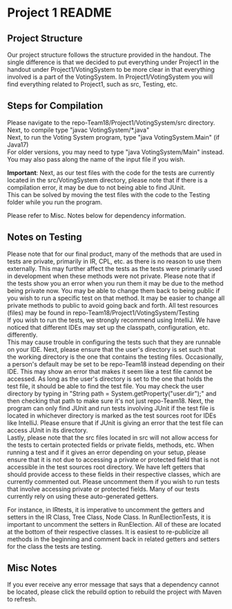 # Project 1 README

## Project Structure
Our project structure follows the structure provided in the handout. The single difference
is that we decided to put everything under Project1 in the handout under Project1/VotingSystem to be more
clear in that everything involved is a part of the VotingSystem. In Project1/VotingSystem you will
find everything related to Project1, such as src, Testing, etc.

## Steps for Compilation
Please navigate to the repo-Team18/Project1/VotingSystem/src directory.  
Next, to compile type "javac VotingSystem/*.java"  
Next, to run the Voting System program, type "java VotingSystem.Main" (if Java17)  
For older versions, you may need to type "java VotingSystem/Main" instead.  
You may also pass along the name of the input file if you wish.  

**Important**: Next, as our test files with the code for the tests are currently located in the src/VotingSystem directory, 
please note that if there is a compilation error, it may be due to not being able to find JUnit.  
This can be solved by moving the test files with the code to the Testing folder while you run the program.  

Please refer to Misc. Notes below for dependency information.

## Notes on Testing
Please note that for our final product, many of the methods that are used in tests are private, primarily in IR, CPL, etc. as there is no reason to use them
externally. This may further affect the tests as the tests were primarily used in development when these methods were not private. Please note
that if the tests show you an error when you run them it may be due to the method being private now. You may be able to change them back to being public
if you wish to run a specific test on that method. It may be easier to change all private methods to public to avoid going back and forth.
All test resources (files) may be found in repo-Team18/Project1/VotingSystem/Testing  
If you wish to run the tests, we strongly recommend using IntelliJ.
We have noticed that different IDEs may set up the classpath, configuration, etc. differently.  
This may cause trouble in configuring the tests such that they are runnable on your IDE.
Next, please ensure that the user's directory is set such that the working directory is the one
that contains the testing files. Occasionally, a person's default may be set to be repo-Team18 instead
depending on their IDE. This may show an error that makes it seem like a test file cannot be accessed. As long as the user's
directory is set to the one that holds the test file, it should be able to find the test file. You may check the user directory by
typing in "String path = System.getProperty("user.dir");" and then checking that path to make sure it's not just repo-Team18.
Next, the program can only find JUnit and run tests involving JUnit if the test file
is located in whichever directory is marked as the test sources root for IDEs like IntelliJ. Please ensure that if JUnit is giving an error that
the test file can access JUnit in its directory.  
Lastly, please note that the src files located in src will not allow access for the tests to certain
protected fields or private fields, methods, etc. When running a test and if it gives an error depending on your setup,
please ensure that it is not due to accessing a private or protected field that is not accessible in the test sources root directory.
We have left getters that should provide access to these fields in their respective classes, which are currently commented out.
Please uncomment them if you wish to run tests that involve accessing private or protected fields.
Many of our tests currently rely on using these auto-generated getters.

For instance, in IRtests, it is imperative to uncomment the getters and setters in the IR Class, Tree Class, Node Class.
In RunElectionTests, it is important to uncomment the setters in RunElection.
All of these are located at the bottom of their respective classes.
It is easiest to re-publicize all methods in the beginning and comment back in related getters and setters for the class the tests
are testing.

## Misc Notes
If you ever receive any error message that says that a dependency cannot be located, please click the rebuild option
to rebuild the project with Maven to refresh.

